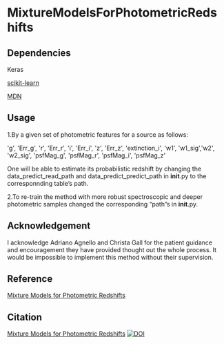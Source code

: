 # MixtureModelsForPhotometricRedshifts

## Dependencies

Keras

[scikit-learn](https://scikit-learn.org/stable/)

[MDN](https://github.com/ZoeAnsari/keras-mdn-layer)


## Usage

1.By a given set of photometric features for a source as follows:

'g', 'Err_g', 'r', 'Err_r', 'i',  'Err_i', 'z', 'Err_z', 'extinction_i', 'w1', 'w1_sig','w2', 'w2_sig', 'psfMag_g', 'psfMag_r', 'psfMag_i', 'psfMag_z'

One will be able to estimate its probabilistic redshift by changing the data_predict_read_path and data_predict_predict_path in __init__.py to the corresponnding table’s path.


2.To re-train the method with more robust spectroscopic and deeper photometric samples changed the corresponding “path”s in __init__.py.


## Acknowledgement

I acknowledge Adriano Agnello and Christa Gall for the patient guidance and encouragement they have provided thought out the whole process. It would be impossible to implement this method without their supervision. 

## Reference

[Mixture Models for Photometric Redshifts](https://ui.adsabs.harvard.edu/abs/2020arXiv201007319A/abstract)

## Citation

[Mixture Models for Photometric Redshifts](https://ui.adsabs.harvard.edu/abs/2020arXiv201007319A/abstract)
[![DOI](https://zenodo.org/badge/DOI/10.5281/zenodo.4687149.svg)](https://doi.org/10.5281/zenodo.4687149)

